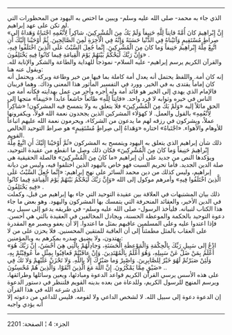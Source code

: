 ------------------------------------------------------------------------

الذي جاء به محمد- صلى الله عليه وسلم- ويبين ما اختص به اليهود من
المحظورات التي لم تكن على عهد إبراهيم.  
«إِنَّ إِبْراهِيمَ كانَ أُمَّةً قانِتاً لِلَّهِ حَنِيفاً وَلَمْ يَكُ مِنَ الْمُشْرِكِينَ، شاكِراً لِأَنْعُمِهِ
اجْتَباهُ وَهَداهُ إِلى صِراطٍ مُسْتَقِيمٍ وَآتَيْناهُ فِي الدُّنْيا حَسَنَةً وَإِنَّهُ فِي الْآخِرَةِ لَمِنَ
الصَّالِحِينَ. ثُمَّ أَوْحَيْنا إِلَيْكَ أَنِ اتَّبِعْ مِلَّةَ إِبْراهِيمَ حَنِيفاً وَما كانَ مِنَ الْمُشْرِكِينَ.
إِنَّما جُعِلَ السَّبْتُ عَلَى الَّذِينَ اخْتَلَفُوا فِيهِ، وَإِنَّ رَبَّكَ لَيَحْكُمُ بَيْنَهُمْ يَوْمَ الْقِيامَةِ
فِيما كانُوا فِيهِ يَخْتَلِفُونَ» .  
والقرآن الكريم يرسم إبراهيم- عليه السلام- نموذجاً للهداية والطاعة والشكر
والإنابة لله. ويقول عنه هنا:  
إنه كان أمة. واللفظ يحتمل أنه يعدل أمة كاملة بما فيها من خير وطاعة
وبركة. ويحتمل أنه كان إماماً يقتدى به في الخير. وورد في التفسير المأثور
هذا المعنى وذاك. وهما قريبان فالإمام الذي يهدي إلى الخير هو قائد أمة وله
أجره وأجر من عمل بهدايته فكأنه أمة من الناس في خيره وثوابه لا فرد واحد.
«قانِتاً لِلَّهِ» طائعاً خاشعاً عابداً «حَنِيفاً» متجها إلى الحق مائلاً إليه «وَلَمْ يَكُ
مِنَ الْمُشْرِكِينَ» فلا يتعلق به ولا يتمسح فيه المشركون! «شاكِراً لِأَنْعُمِهِ» بالقول
والعمل. لا كهؤلاء المشركين الذين يجحدون نعمة الله قولاً، ويكفرونها عملاً،
ويشركون في رزقه لهم ما يدعون من الشركاء، ويحرمون نعمة الله عليهم اتباعاً
للأوهام والأهواء. «اجْتَباهُ» اختاره «وَهَداهُ إِلى صِراطٍ مُسْتَقِيمٍ» هو صراط
التوحيد الخالص القويم.  
ذلك شأن إبراهيم الذي يتعلق به اليهود ويتمسح به المشركون «ثُمَّ أَوْحَيْنا إِلَيْكَ
أَنِ اتَّبِعْ مِلَّةَ إِبْراهِيمَ حَنِيفاً وَما كانَ مِنَ الْمُشْرِكِينَ» فكان ذلك وصل ما انقطع من
عقيدة التوحيد، ويؤكدها النص من جديد على أن إبراهيم «ما كانَ مِنَ الْمُشْرِكِينَ»
فالصلة الحقيقية هي صلة الدين الجديد. فأما تحريم السبت فهو خاص باليهود
الذين اختلفوا فيه، وليس من ديانة إبراهيم، وليس كذلك من دين محمد السائر
على نهج إبراهيم: «إِنَّما جُعِلَ السَّبْتُ عَلَى الَّذِينَ اخْتَلَفُوا فِيهِ» وأمرهم موكول إلى
الله «وَإِنَّ رَبَّكَ لَيَحْكُمُ بَيْنَهُمْ يَوْمَ الْقِيامَةِ فِيما كانُوا فِيهِ يَخْتَلِفُونَ» .  
ذلك بيان المشتبهات في العلاقة بين عقيدة التوحيد التي جاء بها إبراهيم من
قبل، وكملت في الدين الأخير، والعقائد المنحرفة التي يتمسك بها المشركون
واليهود. وهو بعض ما جاء هذا الكتاب لتبيانه. فليأخذ الرسول- صلى الله عليه
وسلم- في طريقه يدعو إلى سبيل ربه دعوة التوحيد بالحكمة والموعظة الحسنة،
ويجادل المخالفين في العقيدة بالتي هي أحسن. فإذا اعتدوا عليه وعلى
المسلمين عاقبهم بمثل ما اعتدوا. إلا أن يعفو ويصبر مع المقدرة على العقاب
بالمثل مطمئناً إلى أن العاقبة للمتقين المحسنين. فلا يحزن على من لا
يهتدون، ولا يضيق صدره بمكرهم به وبالمؤمنين:  
«ادْعُ إِلى سَبِيلِ رَبِّكَ بِالْحِكْمَةِ وَالْمَوْعِظَةِ الْحَسَنَةِ، وَجادِلْهُمْ بِالَّتِي هِيَ أَحْسَنُ، إِنَّ رَبَّكَ
هُوَ أَعْلَمُ بِمَنْ ضَلَّ عَنْ سَبِيلِهِ، وَهُوَ أَعْلَمُ بِالْمُهْتَدِينَ. وَإِنْ عاقَبْتُمْ فَعاقِبُوا بِمِثْلِ ما
عُوقِبْتُمْ بِهِ، وَلَئِنْ صَبَرْتُمْ لَهُوَ خَيْرٌ لِلصَّابِرِينَ. وَاصْبِرْ وَما صَبْرُكَ إِلَّا بِاللَّهِ. وَلا
تَحْزَنْ عَلَيْهِمْ وَلا تَكُ فِي ضَيْقٍ مِمَّا يَمْكُرُونَ. إِنَّ اللَّهَ مَعَ الَّذِينَ اتَّقَوْا، وَالَّذِينَ هُمْ
مُحْسِنُونَ» ..  
على هذه الأسس يرسي القرآن الكريم قواعد الدعوة ومبادئها، ويعين وسائلها
وطرائقها، ويرسم المنهج للرسول الكريم، وللدعاة من بعده بدينه القويم
فلننظر في دستور الدعوة الذي شرعه الله في هذا القرآن.  
إن الدعوة دعوة إلى سبيل الله. لا لشخص الداعي ولا لقومه. فليس للداعي من
دعوته إلا أنه يؤدي واجبه

------------------------------------------------------------------------

الجزء: 4 ¦ الصفحة: 2201

